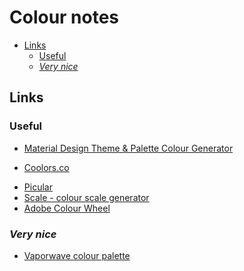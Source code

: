 # Colour notes

- [Links](#links)
    - [Useful](#useful)
    - [*Very nice*](#very-nice)

## Links

### Useful

- [Material Design Theme & Palette Colour Generator](http://mcg.mbitson.com/#!?mcgpalette0=%232b2830)
<!-- spell-checker: disable-next-line -->
- [Coolors.co](https://coolors.co/)
<!-- spell-checker: disable-next-line -->
- [Picular](https://picular.co/?ref=producthunt)
- [Scale - colour scale generator](https://hihayk.github.io/scale/?ref=producthunt#4/6/28/71/0/67/20/14/1D9A6C/29/154/108)
- [Adobe Colour Wheel](https://color.adobe.com/)

### *Very nice*

- [Vaporwave colour palette](https://www.color-hex.com/color-palette/10221)
